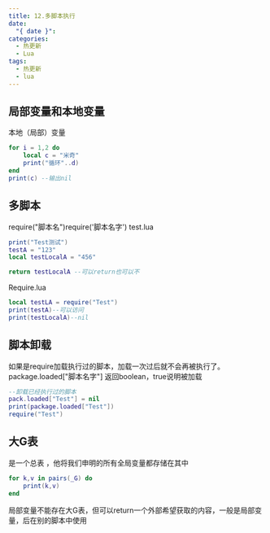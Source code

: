 ```yaml
---
title: 12.多脚本执行
date:
  "{ date }": 
categories:
  - 热更新
  - Lua
tags:
  - 热更新
  - lua
---
```

## 局部变量和本地变量
本地（局部）变量
```lua
for i = 1,2 do
	local c = "米奇"
	print("循环"..d)
end
print(c) --输出nil
```
## 多脚本
require("脚本名")require('脚本名字')
test.lua
```lua
print("Test测试")
testA = "123"
local testLocalA = "456"

return testLocalA --可以return也可以不
```
Require.lua
```lua
local testLA = require("Test")
print(testA)--可以访问
print(testLocalA)--nil
```
## 脚本卸载
如果是require加载执行过的脚本，加载一次过后就不会再被执行了。
package.loaded\["脚本名字"]
返回boolean，true说明被加载
```lua
--卸载已经执行过的脚本
pack.loaded["Test"] = nil
print(package.loaded["Test"])
require("Test")
```
## 大G表
是一个总表 ，他将我们申明的所有全局变量都存储在其中
```lua
for k,v in pairs(_G) do
	print(k,v)
end
```
局部变量不能存在大G表，但可以return一个外部希望获取的内容，一般是局部变量，后在别的脚本中使用




